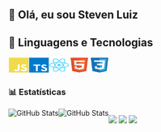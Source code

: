 ## 👋 Olá, eu sou Steven Luiz

## 🤖 Linguagens e Tecnologias
  <img align="left" alt="Js" height="30" width="40" src="https://raw.githubusercontent.com/devicons/devicon/master/icons/javascript/javascript-plain.svg">
  <img align="left" alt="Ts" height="30" width="40" src="https://raw.githubusercontent.com/devicons/devicon/master/icons/typescript/typescript-plain.svg">
  <img align="left" alt="React" height="30" width="40" src="https://raw.githubusercontent.com/devicons/devicon/master/icons/react/react-original.svg">
  <img align="left" alt="HTML" height="30" width="40" src="https://raw.githubusercontent.com/devicons/devicon/master/icons/html5/html5-original.svg">
  <img align="left" alt="CSS" height="30" width="40" src="https://raw.githubusercontent.com/devicons/devicon/master/icons/css3/css3-original.svg">
  <br/>
  <br/>

### 📊 Estatísticas

 <div>
  <img align="left" alt="GitHub Stats" height="180em" src="https://github-readme-stats.vercel.app/api?username=ostevedev&show_icons=true&theme=tokyonight&include_all_commits=true&locale=pt-br" />
 <img align="left" alt="GitHub Stats" height="180em" src="https://github-readme-stats.vercel.app/api/top-langs/?username=ostevedev&theme=tokyonight&layout=compact&custom_title=Tecnologias&langs_count=9" />
 </div>
 
##

<div align="left"> 
  <a href="https://instagram.com/osteve.dev" target="_blank"><img src="https://img.shields.io/badge/-Instagram-%23E4405F?style=for-the-badge&logo=instagram&logoColor=white" target="_blank"></a>
  <a href="https://www.linkedin.com/in/steve-luiz-dev" target="_blank"><img src="https://img.shields.io/badge/-LinkedIn-%230077B5?style=for-the-badge&logo=linkedin&logoColor=white" target="_blank"></a> 
   <a href = "mailto:steveluizcontato@gmail.com"><img src="https://img.shields.io/badge/-Gmail-%23333?style=for-the-badge&logo=gmail&logoColor=white" target="_blank"></a>
</div>
